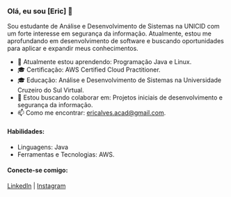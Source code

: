 ### Olá, eu sou [Eric] 👋

Sou estudante de Análise e Desenvolvimento de Sistemas na UNICID com um forte interesse em segurança da informação. Atualmente, estou me aprofundando em desenvolvimento de software e buscando oportunidades para aplicar e expandir meus conhecimentos.

- 🌱 Atualmente estou aprendendo: Programação Java e Linux.
- 🎓 Certificação: AWS Certified Cloud Practitioner.
- 🎓 Educação: Análise e Desenvolvimento de Sistemas na Universidade Cruzeiro do Sul Virtual.
- 👯 Estou buscando colaborar em: Projetos iniciais de desenvolvimento e segurança da informação.
- 📫 Como me encontrar: ericalves.acad@gmail.com.

#### Habilidades:
- Linguagens: Java
- Ferramentas e Tecnologias: AWS.

#### Conecte-se comigo:
[LinkedIn](https://www.linkedin.com/in/eric-de-farias-silva-258390285/) | [Instagram](https://www.instagram.com/alvesntc/)
